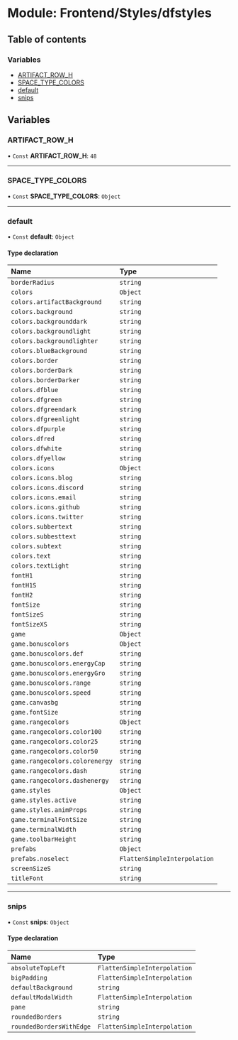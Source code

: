 # Module: Frontend/Styles/dfstyles

## Table of contents

### Variables

- [ARTIFACT_ROW_H](Frontend_Styles_dfstyles.md#artifact_row_h)
- [SPACE_TYPE_COLORS](Frontend_Styles_dfstyles.md#space_type_colors)
- [default](Frontend_Styles_dfstyles.md#default)
- [snips](Frontend_Styles_dfstyles.md#snips)

## Variables

### ARTIFACT_ROW_H

• `Const` **ARTIFACT_ROW_H**: `48`

---

### SPACE_TYPE_COLORS

• `Const` **SPACE_TYPE_COLORS**: `Object`

---

### default

• `Const` **default**: `Object`

#### Type declaration

| Name                           | Type                         |
| :----------------------------- | :--------------------------- |
| `borderRadius`                 | `string`                     |
| `colors`                       | `Object`                     |
| `colors.artifactBackground`    | `string`                     |
| `colors.background`            | `string`                     |
| `colors.backgrounddark`        | `string`                     |
| `colors.backgroundlight`       | `string`                     |
| `colors.backgroundlighter`     | `string`                     |
| `colors.blueBackground`        | `string`                     |
| `colors.border`                | `string`                     |
| `colors.borderDark`            | `string`                     |
| `colors.borderDarker`          | `string`                     |
| `colors.dfblue`                | `string`                     |
| `colors.dfgreen`               | `string`                     |
| `colors.dfgreendark`           | `string`                     |
| `colors.dfgreenlight`          | `string`                     |
| `colors.dfpurple`              | `string`                     |
| `colors.dfred`                 | `string`                     |
| `colors.dfwhite`               | `string`                     |
| `colors.dfyellow`              | `string`                     |
| `colors.icons`                 | `Object`                     |
| `colors.icons.blog`            | `string`                     |
| `colors.icons.discord`         | `string`                     |
| `colors.icons.email`           | `string`                     |
| `colors.icons.github`          | `string`                     |
| `colors.icons.twitter`         | `string`                     |
| `colors.subbertext`            | `string`                     |
| `colors.subbesttext`           | `string`                     |
| `colors.subtext`               | `string`                     |
| `colors.text`                  | `string`                     |
| `colors.textLight`             | `string`                     |
| `fontH1`                       | `string`                     |
| `fontH1S`                      | `string`                     |
| `fontH2`                       | `string`                     |
| `fontSize`                     | `string`                     |
| `fontSizeS`                    | `string`                     |
| `fontSizeXS`                   | `string`                     |
| `game`                         | `Object`                     |
| `game.bonuscolors`             | `Object`                     |
| `game.bonuscolors.def`         | `string`                     |
| `game.bonuscolors.energyCap`   | `string`                     |
| `game.bonuscolors.energyGro`   | `string`                     |
| `game.bonuscolors.range`       | `string`                     |
| `game.bonuscolors.speed`       | `string`                     |
| `game.canvasbg`                | `string`                     |
| `game.fontSize`                | `string`                     |
| `game.rangecolors`             | `Object`                     |
| `game.rangecolors.color100`    | `string`                     |
| `game.rangecolors.color25`     | `string`                     |
| `game.rangecolors.color50`     | `string`                     |
| `game.rangecolors.colorenergy` | `string`                     |
| `game.rangecolors.dash`        | `string`                     |
| `game.rangecolors.dashenergy`  | `string`                     |
| `game.styles`                  | `Object`                     |
| `game.styles.active`           | `string`                     |
| `game.styles.animProps`        | `string`                     |
| `game.terminalFontSize`        | `string`                     |
| `game.terminalWidth`           | `string`                     |
| `game.toolbarHeight`           | `string`                     |
| `prefabs`                      | `Object`                     |
| `prefabs.noselect`             | `FlattenSimpleInterpolation` |
| `screenSizeS`                  | `string`                     |
| `titleFont`                    | `string`                     |

---

### snips

• `Const` **snips**: `Object`

#### Type declaration

| Name                     | Type                         |
| :----------------------- | :--------------------------- |
| `absoluteTopLeft`        | `FlattenSimpleInterpolation` |
| `bigPadding`             | `FlattenSimpleInterpolation` |
| `defaultBackground`      | `string`                     |
| `defaultModalWidth`      | `FlattenSimpleInterpolation` |
| `pane`                   | `string`                     |
| `roundedBorders`         | `string`                     |
| `roundedBordersWithEdge` | `FlattenSimpleInterpolation` |
